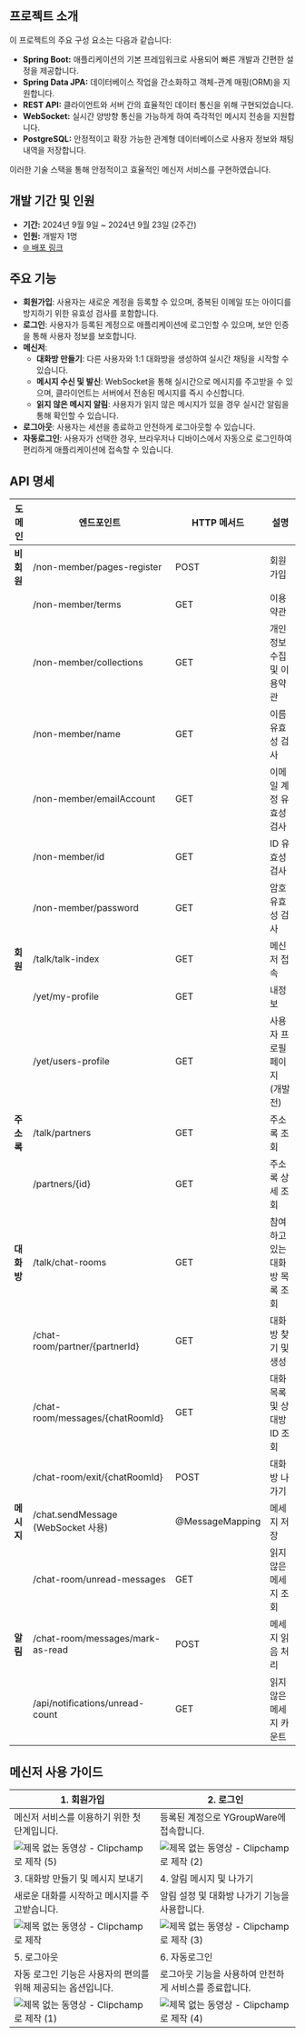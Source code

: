 ## 프로젝트 소개

이 프로젝트의 주요 구성 요소는 다음과 같습니다:

- **Spring Boot:** 애플리케이션의 기본 프레임워크로 사용되어 빠른 개발과 간편한 설정을 제공합니다.
- **Spring Data JPA:** 데이터베이스 작업을 간소화하고 객체-관계 매핑(ORM)을 지원합니다.
- **REST API:** 클라이언트와 서버 간의 효율적인 데이터 통신을 위해 구현되었습니다.
- **WebSocket:** 실시간 양방향 통신을 가능하게 하여 즉각적인 메시지 전송을 지원합니다.
- **PostgreSQL:** 안정적이고 확장 가능한 관계형 데이터베이스로 사용자 정보와 채팅 내역을 저장합니다.

이러한 기술 스택을 통해 안정적이고 효율적인 메신저 서비스를 구현하였습니다.

## 개발 기간 및 인원

- **기간:** 2024년 9월 9일 ~ 2024년 9월 23일 (2주간)
- **인원:** 개발자 1명
- [🌐 배포 링크](https://ytalk.azurewebsites.net)

## 주요 기능

- **회원가입**: 사용자는 새로운 계정을 등록할 수 있으며, 중복된 이메일 또는 아이디를 방지하기 위한 유효성 검사를 포함합니다.
- **로그인**: 사용자가 등록된 계정으로 애플리케이션에 로그인할 수 있으며, 보안 인증을 통해 사용자 정보를 보호합니다.
- **메신저**:
    - **대화방 만들기**: 다른 사용자와 1:1 대화방을 생성하여 실시간 채팅을 시작할 수 있습니다.
    - **메시지 수신 및 발신**: WebSocket을 통해 실시간으로 메시지를 주고받을 수 있으며, 클라이언트는 서버에서 전송된 메시지를 즉시 수신합니다.
    - **읽지 않은 메시지 알림**: 사용자가 읽지 않은 메시지가 있을 경우 실시간 알림을 통해 확인할 수 있습니다.
- **로그아웃**: 사용자는 세션을 종료하고 안전하게 로그아웃할 수 있습니다.
- **자동로그인**: 사용자가 선택한 경우, 브라우저나 디바이스에서 자동으로 로그인하여 편리하게 애플리케이션에 접속할 수 있습니다.

## API 명세

| 도메인 | 엔드포인트 | HTTP 메서드 | 설명 |
| --- | --- | --- | --- |
| **비회원** | /non-member/pages-register | POST | 회원가입 |
|  | /non-member/terms | GET | 이용약관 |
|  | /non-member/collections | GET | 개인정보 수집 및 이용약관 |
|  | /non-member/name | GET | 이름 유효성 검사 |
|  | /non-member/emailAccount | GET | 이메일 계정 유효성 검사 |
|  | /non-member/id | GET | ID 유효성 검사 |
|  | /non-member/password | GET | 암호 유효성 검사 |
| **회원** | /talk/talk-index | GET | 메신저 접속 |
|  | /yet/my-profile | GET | 내정보 |
|  | /yet/users-profile | GET | 사용자 프로필 페이지 (개발 전) |
| **주소록** | /talk/partners | GET | 주소록 조회 |
|  | /partners/{id} | GET | 주소록 상세 조회 |
| **대화방** | /talk/chat-rooms | GET | 참여하고 있는 대화방 목록 조회 |
|  | /chat-room/partner/{partnerId} | GET | 대화방 찾기 및 생성 |
|  | /chat-room/messages/{chatRoomId} | GET | 대화 목록 및 상대방 ID 조회 |
|  | /chat-room/exit/{chatRoomId} | POST | 대화방 나가기 |
| **메시지** | /chat.sendMessage (WebSocket 사용) | @MessageMapping | 메세지 저장 |
|  | /chat-room/unread-messages | GET | 읽지 않은 메세지 조회 |
| **알림** | /chat-room/messages/mark-as-read | POST | 메세지 읽음 처리 |
|  | /api/notifications/unread-count | GET | 읽지 않은 메세지 카운트 |


## 메신저 사용 가이드

| 1. 회원가입 | 2. 로그인 |
| --- | --- |
| 메신저 서비스를 이용하기 위한 첫 단계입니다. | 등록된 계정으로 YGroupWare에 접속합니다. |
| ![제목 없는 동영상 - Clipchamp로 제작 (5)](https://github.com/user-attachments/assets/225a3a4f-d270-475f-bc87-580f350c8928) | ![제목 없는 동영상 - Clipchamp로 제작 (2)](https://github.com/user-attachments/assets/219de919-6fbf-4568-8552-ce3e39ac5f8f) |
| 3. 대화방 만들기 및 메시지 보내기 | 4. 알림 메시지 및 나가기 |
| 새로운 대화를 시작하고 메시지를 주고받습니다. | 알림 설정 및 대화방 나가기 기능을 사용합니다. |
| ![제목 없는 동영상 - Clipchamp로 제작](https://github.com/user-attachments/assets/18dbb253-ca0f-41b1-84a6-6669035d39e1) | ![제목 없는 동영상 - Clipchamp로 제작 (3)](https://github.com/user-attachments/assets/379d1ec9-4539-4c36-befb-f3f50c90645d) |
| 5. 로그아웃 | 6. 자동로그인 |
| 자동 로그인 기능은 사용자의 편의를 위해 제공되는 옵션입니다. | 로그아웃 기능을 사용하여 안전하게 서비스를 종료합니다. |
| ![제목 없는 동영상 - Clipchamp로 제작 (1)](https://github.com/user-attachments/assets/0eecc90a-1081-43e0-9942-3898571d4907) | ![제목 없는 동영상 - Clipchamp로 제작 (4)](https://github.com/user-attachments/assets/ced97ad1-91b4-4387-a6ff-5d8140aafecd) |







